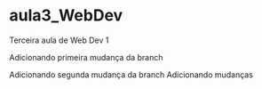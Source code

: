 # aula3_WebDev
Terceira aula de Web Dev 1

Adicionando primeira mudança da branch

Adicionando segunda mudança da branch
Adicionando mudanças